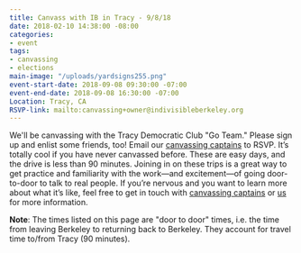 ```yaml
---
title: Canvass with IB in Tracy - 9/8/18
date: 2018-02-10 14:38:00 -08:00
categories:
- event
tags:
- canvassing
- elections
main-image: "/uploads/yardsigns255.png"
event-start-date: 2018-09-08 09:30:00 -07:00
event-end-date: 2018-09-08 16:30:00 -07:00
Location: Tracy, CA
RSVP-link: mailto:canvassing+owner@indivisibleberkeley.org
---
```


We'll be canvassing with the Tracy Democratic Club "Go Team." Please sign up and enlist some friends, too! Email our [canvassing captains](canvassing+owner@indivisibleberkeley.org) to RSVP. It’s totally cool if you have never canvassed before. These are easy days, and the drive is less than 90 minutes. Joining in on these trips is a great way to get practice and familiarity with the work—and excitement—of going door-to-door to talk to real people. If you’re nervous and you want to learn more about what it’s like, feel free to get in touch with [canvassing captains](canvassing+owner@indivisibleberkeley.org) or [us](mailto:elections+owner@indivisibleberkeley.org) for more information.

**Note**: The times listed on this page are "door to door" times, i.e. the time from leaving Berkeley to returning back to Berkeley. They account for travel time to/from Tracy (90 minutes).